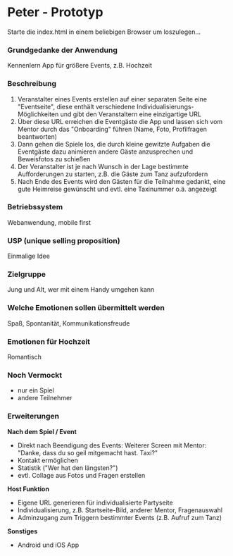 # Peter - Prototyp

Starte die index.html in einem beliebigen Browser um loszulegen...

### Grundgedanke der Anwendung
Kennenlern App für größere Events, z.B. Hochzeit

### Beschreibung
1. Veranstalter eines Events erstellen auf einer separaten Seite eine "Eventseite",
	diese enthält verschiedene Individualisierungs-Möglichkeiten und gibt den
	Veranstaltern eine einzigartige URL
2. Über diese URL erreichen die Eventgäste die App und lassen sich vom Mentor
	durch das "Onboarding" führen (Name, Foto, Profilfragen beantworten)
3. Dann gehen die Spiele los, die durch kleine gewitzte Aufgaben die Eventgäste
	dazu animieren andere Gäste anzusprechen und Beweisfotos zu schießen
4. Der Veranstalter ist je nach Wunsch in der Lage bestimmte Aufforderungen zu starten,
	z.B. die Gäste zum Tanz aufzufordern
5. Nach Ende des Events wird den Gästen für die Teilnahme gedankt, eine gute Heimreise
	gewünscht und evtl. eine Taxinummer o.ä. angezeigt

### Betriebssystem
Webanwendung, mobile first

### USP (unique selling proposition)
Einmalige Idee

### Zielgruppe
Jung und Alt, wer mit einem Handy umgehen kann

### Welche Emotionen sollen übermittelt werden
Spaß, Spontanität, Kommunikationsfreude

### Emotionen für Hochzeit
Romantisch

### Noch Vermockt
* nur ein Spiel
* andere Teilnehmer

### Erweiterungen

**Nach dem Spiel / Event**
*  Direkt nach Beendigung des Events: Weiterer Screen mit Mentor:
 "Danke, dass du so geil mitgemacht hast. Taxi?"
*  Kontakt ermöglichen
*  Statistik ("Wer hat den längsten?")
*  evtl. Collage aus Fotos und Fragen erstellen
 
**Host Funktion**
*  Eigene URL generieren für individualisierte Partyseite
*  Individualisierung, z.B. Startseite-Bild, anderer Mentor, Fragenauswahl
*  Adminzugang zum Triggern bestimmter Events (z.B. Aufruf zum Tanz)

**Sonstiges**
*  Android und iOS App
